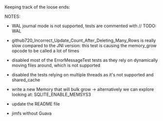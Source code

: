 Keeping track of the loose ends:

NOTES:
- WAL journal mode is not supported, tests are commented with // TODO: WAL
- github720_Incorrect_Update_Count_After_Deleting_Many_Rows is really slow compared to the JNI version: this test is causing the memory_grow opcode to be called a lot of times
- disabled most of the ErrorMessageTest tests as they rely on dynamically moving files around, which is not supported
- disabled the tests relying on multiple threads as it's not supported and shared_cache

- write a new Memory that will bulk grow -> alternatively we can explore looking at: SQLITE_ENABLE_MEMSYS3
- update the README file
- jimfs without Guava
